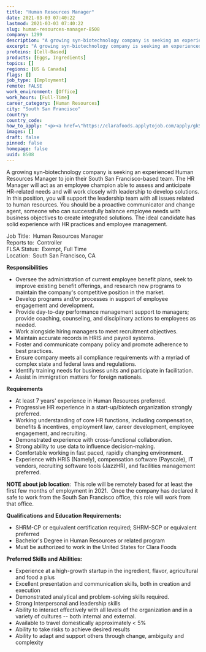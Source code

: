 ```yaml
---
title: "Human Resources Manager"
date: 2021-03-03 07:40:22
lastmod: 2021-03-03 07:40:22
slug: human-resources-manager-8508
company: 1299
description: "A growing syn-biotechnology company is seeking an experienced Human Resources Manager to join their South San Francisco-based team. The HR Manager will act as an employee champion able to assess and anticipate HR-related needs and will work closely with leadership to develop solutions. In this position, you will support the leadership team with all issues related to human resources. You should be a proactive communicator and change agent, someone who can successfully balance employee needs with business objectives to create integrated solutions."
excerpt: "A growing syn-biotechnology company is seeking an experienced Human Resources Manager to join their South San Francisco-based team. The HR Manager will act as an employee champion able to assess and anticipate HR-related needs and will work closely with leadership to develop solutions. In this position, you will support the leadership team with all issues related to human resources. You should be a proactive communicator and change agent, someone who can successfully balance employee needs with business objectives to create integrated solutions."
proteins: [Cell-Based]
products: [Eggs, Ingredients]
topics: []
regions: [US & Canada]
flags: []
job_type: [Employment]
remote: FALSE
work_environment: [Office]
work_hours: [Full-Time]
career_category: [Human Resources]
city: "South San Francisco"
country: 
country_code: 
how_to_apply: "<p><a href=\"https://clarafoods.applytojob.com/apply/gkSeFMrNkY/Human-Resources-Manager?source=proteinreport\">https://clarafoods.applytojob.com/apply/gkSeFMrNkY/Human-Resources-Mana…</a></p>"
images: []
draft: false
pinned: false
homepage: false
uuid: 8508
---
```

A growing syn-biotechnology company is seeking an experienced Human
Resources Manager to join their South San Francisco-based team. The HR
Manager will act as an employee champion able to assess and anticipate
HR-related needs and will work closely with leadership to develop
solutions. In this position, you will support the leadership team with
all issues related to human resources. You should be a proactive
communicator and change agent, someone who can successfully balance
employee needs with business objectives to create integrated solutions.
The ideal candidate has solid experience with HR practices and employee
management.

Job Title:  Human Resources Manager\
Reports to:  Controller\
FLSA Status:  Exempt, Full Time\
Location:  South San Francisco, CA

**Responsibilities**

-   Oversee the administration of current employee benefit plans, seek
    to improve existing benefit offerings, and research new programs to
    maintain the company's competitive position in the market.
-   Develop programs and/or processes in support of employee engagement
    and development.
-   Provide day-to-day performance management support to managers;
    provide coaching, counseling, and disciplinary actions to employees
    as needed.
-   Work alongside hiring managers to meet recruitment objectives.
-   Maintain accurate records in HRIS and payroll systems.
-   Foster and communicate company policy and promote adherence to best
    practices.
-   Ensure company meets all compliance requirements with a myriad of
    complex state and federal laws and regulations.
-   Identify training needs for business units and participate in
    facilitation.
-   Assist in immigration matters for foreign nationals.

**Requirements**

-   At least 7 years' experience in Human Resources preferred.
-   Progressive HR experience in a start-up/biotech organization
    strongly preferred.
-   Working understanding of core HR functions, including compensation,
    benefits & incentives, employment law, career development, employee
    engagement, and recruiting.
-   Demonstrated experience with cross-functional collaboration.
-   Strong ability to use data to influence decision-making.
-   Comfortable working in fast paced, rapidly changing environment.
-   Experience with HRIS (Namely), compensation software (Payscale), IT
    vendors, recruiting software tools (JazzHR), and facilities
    management preferred.

**NOTE about job location**:  This role will be remotely based for at
least the first few months of employment in 2021.  Once the company has
declared it safe to work from the South San Francisco office, this role
will work from that office.

**Qualifications and Education Requirements:**

-   SHRM-CP or equivalent certification required; SHRM-SCP or equivalent
    preferred
-   Bachelor's Degree in Human Resources or related program
-   Must be authorized to work in the United States for Clara Foods

**Preferred Skills and Abilities:**

-   Experience at a high-growth startup in the ingredient, flavor,
    agricultural and food a plus
-   Excellent presentation and communication skills, both in creation
    and execution
-   Demonstrated analytical and problem-solving skills required.
-   Strong Interpersonal and leadership skills
-   Ability to interact effectively with all levels of the organization
    and in a variety of cultures -- both internal and external.
-   Available to travel domestically approximately \< 5%
-   Ability to take risks to achieve desired results
-   Ability to adapt and support others through change, ambiguity and
    complexity
